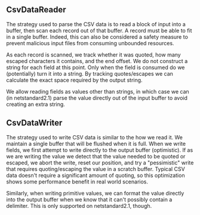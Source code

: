 ## CsvDataReader

The strategy used to parse the CSV data is to read a block of input into a buffer, then scan each record out of that buffer. A record must be able to
fit in a single buffer. Indeed, this can also be considered a safety measure to prevent malicious input files from consuming unbounded resources.

As each record is scanned, we track whether it was quoted, how many escaped characters it contains, and the end offset. We do not construct a string for
each field at this point. Only when the field is consumed do we (potentially) 
turn it into a string. By tracking quotes/escapes we can calculate the exact 
space required by the output string.

We allow reading fields as values other than strings, in which case we can
(in netstandard2.1) parse the value directly out of the input buffer to avoid
creating an extra string.

## CsvDataWriter

The strategy used to write CSV data is similar to the how we read it. We
maintain a single buffer that will be flushed when it is full. When we write
fields, we first attempt to write directly to the output buffer (optimistic).
If as we are writing the value we detect that the value needed to be quoted
or escaped, we abort the write, reset our position, and try a "pessimistic"
write that requires quoting/escaping the value in a scratch buffer. Typical
CSV data doesn't require a significant amount of quoting, so this optimization
shows some performance benefit in real world scenarios.

Similarly, when writing primitive values, we can format the value directly into
the output buffer when we know that it can't possibly contain a delimiter. This
is only supported on netstandard2.1, though.